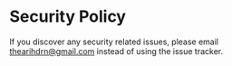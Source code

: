# Security Policy

If you discover any security related issues, please email thearihdrn@gmail.com instead of using the issue tracker.
